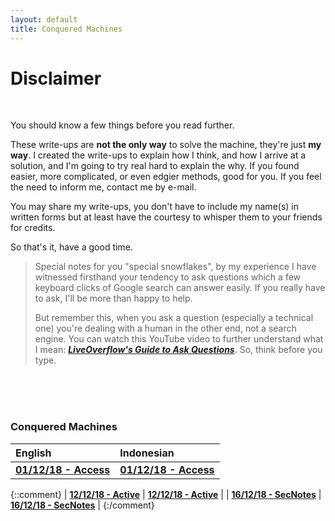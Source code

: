 ```yaml
---
layout: default
title: Conquered Machines
---
```


# Disclaimer
<br>

You should know a few things before you read further. 

These write-ups are **not the only way** to solve the machine, they're just **my way**. I created the write-ups to explain how I think, and how I arrive at a solution, and I'm going to try real hard to explain the why. If you found easier, more complicated, or even edgier methods, good for you. If you feel the need to inform me, contact me by e-mail. 

You may share my write-ups, you don't have to include my name(s) in written forms but at least have the courtesy to whisper them to your friends for credits.
<br>

So that's it, have a good time.
<br>

> Special notes for you "special snowflakes", by my experience I have witnessed firsthand your tendency to ask questions which a few keyboard clicks of Google search can answer easily. If you really have to ask, I'll be more than happy to help. 
>
> But remember this, when you ask a question (especially a technical one) you're dealing with a human in the other end, not a search engine. You can watch this YouTube video to further understand what I mean: **_[LiveOverflow's Guide to Ask Questions](https://www.youtube.com/watch?v=53zkBvL4ZB4)_**. So, think before you type.

<br>
<br>
<br>

### Conquered Machines

|       English      |     Indonesian    |
|:-------------------|:------------------|
| **[01/12/18 - Access](https://takaya1337.github.io/htb/en/01)**   | **[01/12/18 - Access](https://takaya1337.github.io/htb/id/01)**       |

{::comment}
| **[12/12/18 - Active](https://takaya1337.github.io/htb/en/02)**   | **[12/12/18 - Active](https://takaya1337.github.io/htb/id/02)**       |
| **[16/12/18 - SecNotes](https://takaya1337.github.io/htb/en/03)** | **[16/12/18 - SecNotes](https://takaya1337.github.io/htb/id/03)**     |
{:/comment}
